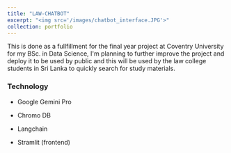 ```yaml
---
title: "LAW-CHATBOT"
excerpt: "<img src='/images/chatbot_interface.JPG'>"
collection: portfolio
---
```


This is done as a fullfillment for the final year project at Coventry University for my BSc. in Data Science, I'm planning to further improve the project and deploy it to be used by public and this will be used by the law college students in Sri Lanka to quickly search for study materials.

### Technology

- Google Gemini Pro
- Chromo DB
- Langchain

- Stramlit (frontend)
